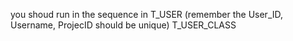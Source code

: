 you shoud run in the sequence in
	T_USER (remember the User_ID, Username, ProjecID should be unique)
	T_USER_CLASS 
